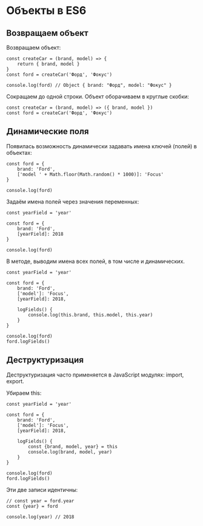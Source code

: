 # Объекты в ES6

## Возвращаем объект
Возвращаем объект:

    const createCar = (brand, model) => { 
        return { brand, model }
    }
    const ford = createCar('Форд', 'Фокус')

    console.log(ford) // Object { brand: "Форд", model: "Фокус" }

Сокращаем до одной строки. Объект оборачиваем в круглые скобки:

    const createCar = (brand, model) => ({ brand, model })
    const ford = createCar('Форд', 'Фокус')

## Динамические поля
Появилась возможность динамически задавать имена ключей (полей) в объектах:

    const ford = {
        brand: 'Ford',
        ['model ' + Math.floor(Math.random() * 1000)]: 'Focus'
    }

    console.log(ford)

Задаём имена полей через значения переменных:

    const yearField = 'year'

    const ford = {
        brand: 'Ford',
        [yearField]: 2018
    }

    console.log(ford)

В методе, выводим имена всех полей, в том числе и динамических.

    const yearField = 'year'

    const ford = {
        brand: 'Ford',
        ['model']: 'Focus',
        [yearField]: 2018,

        logFields() {
            console.log(this.brand, this.model, this.year)
        }
    }

    console.log(ford)
    ford.logFields()

## Деструктуризация
Деструктуризация часто применяется в JavaScript модулях: import, export.

Убираем this:

    const yearField = 'year'

    const ford = {
        brand: 'Ford',
        ['model']: 'Focus',
        [yearField]: 2018,

        logFields() {
            const {brand, model, year} = this
            console.log(brand, model, year)
        }
    }

    console.log(ford)
    ford.logFields()

Эти две записи идентичны:

    // const year = ford.year
    const {year} = ford

    console.log(year) // 2018
